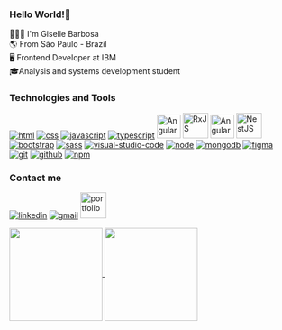 ### Hello World!👋

👩🏻‍💻 I'm Giselle Barbosa  
:earth_americas: From São Paulo - Brazil  
🖥️ Frontend Developer at IBM <br>
🎓Analysis and systems development student 


### Technologies and Tools 

[![html](https://angular-portfolio-giselle.vercel.app/assets/images/skills-page/languages/html.png)](https://www.linkedin.com/in/gisellebarb/) 
[![css](https://angular-portfolio-giselle.vercel.app/assets/images/skills-page/languages/css.png)](https://www.linkedin.com/in/gisellebarb/) 
[![javascript](https://angular-portfolio-giselle.vercel.app/assets/images/skills-page/languages/javascript.png)](https://www.linkedin.com/in/gisellebarb/) 
[![typescript](https://angular-portfolio-giselle.vercel.app/assets/images/skills-page/languages/typescript.png)](https://www.linkedin.com/in/gisellebarb/) 
<a href="https://www.linkedin.com/in/gisellebarb/" ><img width="42px" src="https://angular.io/assets/images/logos/angularjs/AngularJS-Shield.svg" alt="Angular" /></a>
<a href="https://www.linkedin.com/in/gisellebarb/" ><img width="45px" src="https://seeklogo.com/images/R/rxjs-logo-1C13E67498-seeklogo.com.png" alt="RxJS"/></a>
<a href="https://www.linkedin.com/in/gisellebarb/"><img width="42px" src="https://angular-portfolio-giselle.vercel.app/assets/images/skills-page/languages/material.png" alt="Angular" /></a>
<a href="https://www.linkedin.com/in/gisellebarb/" ><img width="45px" src="https://seeklogo.com/images/N/nestjs-logo-09342F76C0-seeklogo.com.png" alt="NestJS" /></a>
[![bootstrap](https://angular-portfolio-giselle.vercel.app/assets/images/skills-page/languages/bootstrap.png)](https://www.linkedin.com/in/gisellebarb/) 
[![sass](https://angular-portfolio-giselle.vercel.app/assets/images/skills-page/languages/sass.png)](https://www.linkedin.com/in/gisellebarb/) 
[![visual-studio-code](https://angular-portfolio-giselle.vercel.app/assets/images/skills-page/languages/visual-studio-code.png)](https://www.linkedin.com/in/gisellebarb/) 
[![node](https://angular-portfolio-giselle.vercel.app/assets/images/skills-page/languages/node.png)](https://www.linkedin.com/in/gisellebarb/) 
[![mongodb](https://angular-portfolio-giselle.vercel.app/assets/images/skills-page/languages/mongodb.png)](https://www.linkedin.com/in/gisellebarb/) 
[![figma](https://angular-portfolio-giselle.vercel.app/assets/images/skills-page/languages/figma.png)](https://www.linkedin.com/in/gisellebarb/) 
[![git](https://angular-portfolio-giselle.vercel.app/assets/images/skills-page/languages/git.png)](https://www.linkedin.com/in/gisellebarb/) 
[![github](https://angular-portfolio-giselle.vercel.app/assets/images/skills-page/languages/github.png)](https://www.linkedin.com/in/gisellebarb/) 
[![npm](https://angular-portfolio-giselle.vercel.app/assets/images/skills-page/languages/npm.png)](https://www.linkedin.com/in/gisellebarb/) 

 
### Contact me
[![linkedin](https://angular-portfolio-giselle.vercel.app/assets/images/contact-page/linkedin.png)](https://www.linkedin.com/in/gisellebarb/) 
[![gmail](https://angular-portfolio-giselle.vercel.app/assets/images/contact-page/gmail.png)](mailto:gisellebarbosadevops@gmail.com) 
<a href="https://angular-portfolio-giselle.vercel.app"><img alt="portfolio" width="46px" src="https://images.vexels.com/media/users/3/205387/isolated/lists/9e5a4a16e78a187fc3e47fc6e2c5f03a-traco-do-icone-do-site-da-internet.png" /></a>

<div style="display: inline_block">
 <a href="https://github.com/GiselleBarbosa">
  <img align="center" height="165em" src="https://github-readme-stats.vercel.app/api?username=GiselleBarbosa&show_icons=true&theme=dracula&include_all_commits=true&count_private=true"/>
  <img align="center" height="165em" src="https://github-readme-stats.vercel.app/api/top-langs/?username=GiselleBarbosa&layout=compact&langs_count=7&theme=dracula"/></a>
</div> 
  
